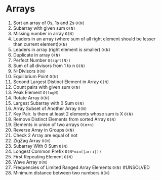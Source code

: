 # Arrays

1. Sort an array of 0s, 1s and 2s `O(N)`
2. Subarray with given sum `O(N)`
3. Missing number in array `O(N)`
4. Leaders in an array (where sum of all right element should be lesser than current element)`O(N)`
5. Leaders in array (right element is smaller) `O(N)`
6. Duplicate in array `O(N)`
7. Perfect Number `O(sqrt(N))`
8. Sum of all divisors from 1 to n `O(N)`
9. N-Divisors `O(N)`
10. Equilibrium Point `O(N)`
11. Second Largest Distinct Element in Array `O(N)`
12. Count pairs with given sum `O(N)`
13. Peak Element `O(logN)`
14. Rotate Array `O(N)`
15. Largest Subarray with 0 Sum `O(N)`
16. Array Subset of Another Array `O(N)`
17. Key Pair. Is there at least 2 elements whose sum is X `O(N)`
18. Remove Distinct Elements from sorted Array `O(N)`
19. Elements in union of two arrays `O(m+n)`
20. Reverse Array in Groups `O(N)`
21. Check 2 Array are equal of not
22. ZigZag Array `O(N)`
23. Subarray With 0 Sum `O(N)`
24. Longest Common Prefix `O(N*min(|arri|))`
25. First Repeating Element `O(N)`
26. Wave Array `O(N)`
27. Frequencies of Limited Ranged Array Elements `O(N)` #UNSOLVED
28. Minimum distance between two numbers `O(N)`
